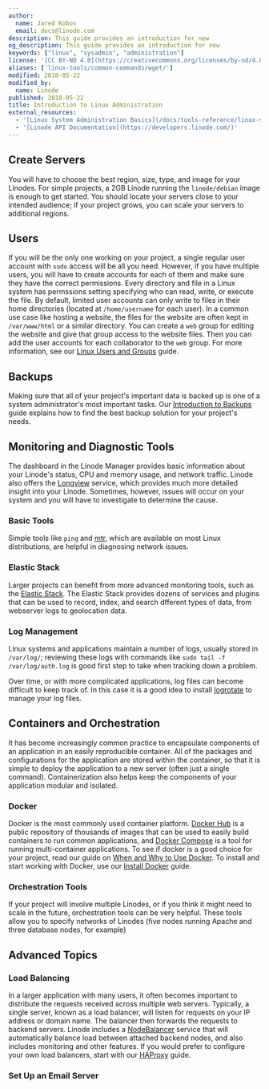 ```yaml
---
author:
  name: Jared Kobos
  email: docs@linode.com
description: This guide provides an introduction for new
og_description: This guide provides an introduction for new
keywords: ["linux", "sysadmin", "administration"]
license: '[CC BY-ND 4.0](https://creativecommons.org/licenses/by-nd/4.0)'
aliases: ['linux-tools/common-commands/wget/']
modified: 2018-05-22
modified_by:
  name: Linode
published: 2018-05-22
title: Introduction to Linux Administration
external_resources:
  - '[Linux System Administration Basics](/docs/tools-reference/linux-system-administration-basics/)'
  - '[Linode API Documentation](https://developers.linode.com/)'
---
```



## Create Servers

You will have to choose the best region, size, type, and image for your Linodes. For simple projects, a 2GB Linode running the `linode/debian` image is enough to get started. You should locate your servers close to your intended audience; if your project grows, you can scale your servers to additional regions.

## Users

If you will be the only one working on your project, a single regular user account with `sudo` access will be all you need. However, if you have multiple users, you will have to create accounts for each of them and make sure they have the correct permissions. Every directory and file in a Linux system has permssions setting specifying who can read, write, or execute the file. By default, limited user accounts can only write to files in their home directories (located at `/home/username` for each user). In a common use case like hosting a website, the files for the website are often kept in `/var/www/html` or a similar directory. You can create a `web` group for editing the website and give that group access to the website files. Then you can add the user accounts for each collaborator to the `web` group. For more information, see our [Linux Users and Groups](/docs/tools-reference/linux-users-and-groups/) guide.

## Backups

Making sure that all of your project's important data is backed up is one of a system administrator's most important tasks. Our [Introduction to Backups](/docs/quick-answers/linux-essentials/introduction-to-backups/) guide explains how to find the best backup solution for your project's needs.


## Monitoring and Diagnostic Tools

The dashboard in the Linode Manager provides basic information about your Linode's status, CPU and memory usage, and network traffic. Linode also offers the [Longview](/docs/platform/longview/longview/) service, which provides much more detailed insight into your Linode. Sometimes, however, issues will occur on your system and you will have to investigate to determine the cause.

### Basic Tools

Simple tools like `ping` and [mtr](/docs/networking/diagnostics/diagnosing-network-issues-with-mtr/), which are available on most Linux distributions, are helpful in diagnosing network issues.

### Elastic Stack

Larger projects can benefit from more advanced monitoring tools, such as the [Elastic Stack](/docs/databases/elasticsearch/visualize-apache-web-server-logs-using-elastic-stack-on-debian-8/). The Elastic Stack provides dozens of services and plugins that can be used to record, index, and search dfferent types of data, from webserver logs to geolocation data.

### Log Management

Linux systems and applications maintain a number of logs, usually stored in `/var/log/`; reviewing these logs with commands like `sudo tail -f /var/log/auth.log` is  good first step to take when tracking down a problem.

Over time, or with more complicated applications, log files can become difficult to keep track of. In this case it is a good idea to install [logrotate](/docs/uptime/logs/use-logrotate-to-manage-log-files/) to manage your log files.

## Containers and Orchestration

It has become increasingly common practice to encapsulate components of an application in an easily reproducible container. All of the packages and configurations for the application are stored within the container, so that it is simple to deploy the application to a new server (often just a single command). Containerization also helps keep the components of your application modular and isolated.

### Docker

Docker is the most commonly used container platform. [Docker Hub](https://hub.docker.com) is a public repository of thousands of images that can be used to easily build containers to run common applications, and [Docker Compose](/docs/applications/containers/how-to-use-docker-compose/) is a tool for running multi-container applications. To see if docker is a good choice for your project, read our guide on [When and Why to Use Docker](/docs/applications/containers/when-and-why-docker/). To install and start working with Docker, use our [Install Docker](/docs/applications/containers/how-to-install-docker-and-pull-images-for-container-deployment/) guide.

### Orchestration Tools

If your project will involve multiple Linodes, or if you think it might need to scale in the future, orchestration tools can be very helpful. These tools allow you to specify networks of Linodes (five nodes running Apache and three database nodes, for example)

## Advanced Topics

### Load Balancing

In a larger application with many users, it often becomes important to distribute the requests received across multiple web servers. Typically, a single server, known as a load balancer, will listen for requests on your IP address or domain name. The balancer then forwards the requests to backend servers. Linode includes a [NodeBalancer](docs/platform/nodebalancer/getting-started-with-nodebalancers/) service that will automatically balance load between attached backend nodes, and also includes monitoring and other features. If you would prefer to configure your own load balancers, start with our [HAProxy](/docs/uptime/loadbalancing/how-to-use-haproxy-for-load-balancing/) guide.

### Set Up an Email Server
